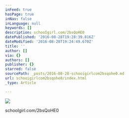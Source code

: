 ```yaml
---
inFeed: true
hasPage: true
inNav: false
inLanguage: null
keywords: []
description: schooIgirl.com/2bsQoHE0
datePublished: '2016-08-28T19:28:39.816Z'
dateModified: '2016-08-28T19:24:49.670Z'
title: ''
author: []
via: {}
authors: []
publisher: {}
starred: false
sourcePath: _posts/2016-08-28-schooigirlcom2bsqohe0.md
url: schooigirlcom2bsqohe0/index.html
_type: Article

---
```

![](https://the-grid-user-content.s3-us-west-2.amazonaws.com/76141fd5-23b3-47b0-bc91-75a40c9b57f8.jpg)

schooIgirl.com/2bsQoHE0